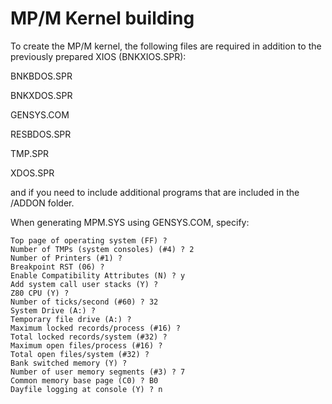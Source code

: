 # MP/M Kernel building

To create the MP/M kernel, the following files are required in addition to the previously prepared XIOS (BNKXIOS.SPR): 

BNKBDOS.SPR

BNKXDOS.SPR

GENSYS.COM

RESBDOS.SPR

TMP.SPR

XDOS.SPR

and if you need to include additional programs that are included in the /ADDON folder.

When generating MPM.SYS using GENSYS.COM, specify:

    Top page of operating system (FF) ?   
    Number of TMPs (system consoles) (#4) ? 2
    Number of Printers (#1) ?
    Breakpoint RST (06) ?
    Enable Compatibility Attributes (N) ? y
    Add system call user stacks (Y) ?
    Z80 CPU (Y) ?
    Number of ticks/second (#60) ? 32
    System Drive (A:) ?
    Temporary file drive (A:) ?
    Maximum locked records/process (#16) ?
    Total locked records/system (#32) ?
    Maximum open files/process (#16) ?
    Total open files/system (#32) ?
    Bank switched memory (Y) ?
    Number of user memory segments (#3) ? 7
    Common memory base page (C0) ? B0
    Dayfile logging at console (Y) ? n
